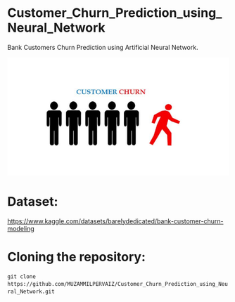 # Customer_Churn_Prediction_using_Neural_Network
Bank Customers Churn Prediction using Artificial Neural Network.
<p align="center">
  <img src="churn.jpeg" width="800" >
  </p>
  <h1>Dataset:</h1>
<a href="https://www.kaggle.com/datasets/barelydedicated/bank-customer-churn-modeling">https://www.kaggle.com/datasets/barelydedicated/bank-customer-churn-modeling</a>
<h1>Cloning the repository:</h1>
<code>git clone https://github.com/MUZAMMILPERVAIZ/Customer_Churn_Prediction_using_Neural_Network.git</code>
